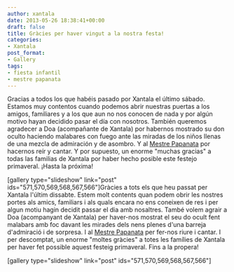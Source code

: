 ```yaml
---
author: xantala
date: 2013-05-26 18:38:41+00:00
draft: false
title: Gràcies per haver vingut a la nostra festa!
categories:
- Xantala
post_format:
- Gallery
tags:
- fiesta infantil
- mestre papanata
---
```


Gracias a todos los que habéis pasado por Xantala el último sábado. Estamos muy contentos cuando podemos abrir nuestras puertas a los amigos, familiares y a los que aun no nos conocen de nada y por algún motivo hayan decidido pasar el día con nosotros. También queremos agradecer a Doa (acompañante de Xantala) por habernos mostrado su don oculto haciendo malabares con fuego ante las miradas de los niños llenas de una mezcla de admiración y de asombro. Y al [Mestre Papanata](http://www.elgary.es/espectaculo_familiar.html) por hacernos reír y cantar. Y por supuesto, un enorme "muchas gracias" a todas las familias de Xantala por haber hecho posible este festejo primaveral. ¡Hasta la próxima!

[gallery type="slideshow" link="post" ids="571,570,569,568,567,566"]Gràcies a tots els que heu passat per Xantala l'últim dissabte. Estem molt contents quan podem obrir les nostres portes als amics, familiars i als quals encara no ens coneixen de res i per algun motiu hagin decidit passar el dia amb nosaltres. També volem agrair a Doa (acompanyant de Xantala) per haver-nos mostrat el seu do ocult fent malabars amb foc davant les mirades dels nens plenes d'una barreja d'admiració i de sorpresa. I al [Mestre Papanata](http://www.elgary.es/espectaculo_familiar.html) per fer-nos riure i cantar. I per descomptat, un enorme "moltes gràcies" a totes les famílies de Xantala per haver fet possible aquest festeig primaveral. Fins a la propera!

[gallery type="slideshow" link="post" ids="571,570,569,568,567,566"]
